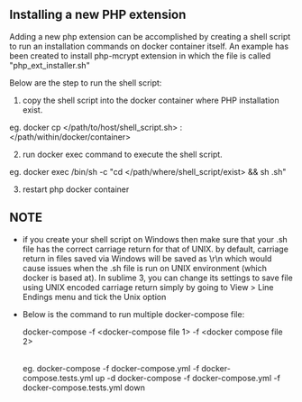## Installing a new PHP extension

Adding a new php extension can be accomplished by creating a shell script to run an installation commands
on docker container itself. An example has been created to install php-mcrypt extension in which the file is 
called "php_ext_installer.sh"

Below are the step to run the shell script:

1. copy the shell script into the docker container where PHP installation exist.

eg. docker cp </path/to/host/shell_script.sh> <php container name>:</path/within/docker/container>

2. run docker exec command to execute the shell script.

eg. docker exec <php container name> /bin/sh -c "cd </path/where/shell_script/exist> && sh <shell script name>.sh"

3. restart php docker container

## NOTE

* if you create your shell script on Windows then make sure that your .sh file has the correct carriage return for that of UNIX. by default, carriage return in files saved via Windows will be saved as \r\n which would cause issues when the .sh file is run on UNIX environment (which docker is based at). In sublime 3, you can change its settings to save file using UNIX encoded carriage return simply by going to View > Line Endings menu and tick the Unix option

* Below is the command to run multiple docker-compose file:

    docker-compose -f <docker-compose file 1> -f <docker compose file 2> <command> <option>

    eg.
    docker-compose -f docker-compose.yml -f docker-compose.tests.yml up -d
    docker-compose -f docker-compose.yml -f docker-compose.tests.yml down